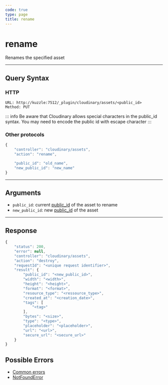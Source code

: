```yaml
--- 
code: true
type: page
title: rename
--- 
```


# rename

Renames the specified asset

--- 

## Query Syntax 

### HTTP 

```http
URL: http://kuzzle:7512/_plugin/cloudinary/assets/<public_id>
Method: PUT
```

::: info Be aware that Cloudinary allows special characters in the public_id syntax. You may need to encode the public id with escape character :::

### Other protocols 

```js
{
    "controller": "cloudinary/assets",
    "action": "rename",

    "public_id": "old_name",
    "new_public_id": "new_name"
}
```
---

## Arguments 

- `public_id`: current [public_id](https://cloudinary.com/documentation/upload_images#public_id_the_image_identifier) of the asset to rename
- `new_public_id`: new [public_id](https://cloudinary.com/documentation/upload_images#public_id_the_image_identifier) of the asset 
---

## Response 

```js
{
    "status": 200,
    "error": null,
    "controller": "cloudinary/assets",
    "action": "destroy",
    "requestId": "<unique request identifier>",
    "result": {
        "public_id": "<new_public_id>",
        "width": "<width>",
        "height": "<height>",
        "format": "<format>",
        "resource_type": "<ressource_type>",
        "created_at": "<creation_date>",
        "tags": [
            "<tag>"
        ],
        "bytes": "<size>",
        "type": "<type>",
        "placeholder": "<placeholder>",
        "url": "<url>",
        "secure_url": "<secure_url>"
    }
}
```

## Possible Errors 

- [Common errors](/core/1/api/essentials/errors/#common-errors)
- [NotFoundError](/core/1/api/essentials/errors/#specific-errors)